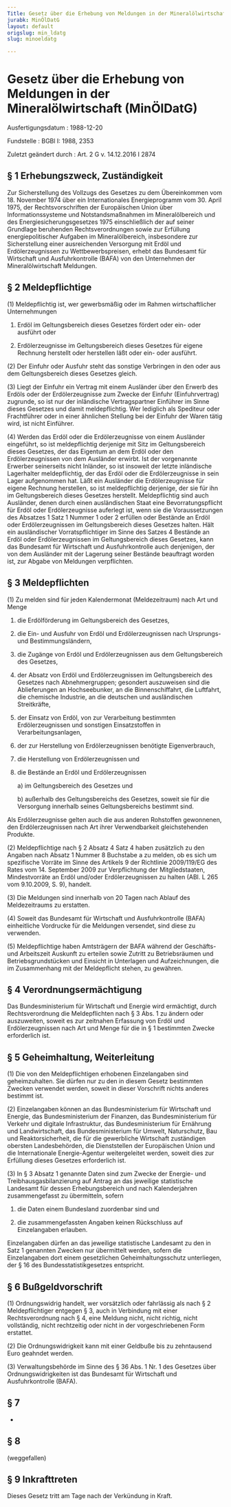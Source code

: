 ```yaml
---
Title: Gesetz über die Erhebung von Meldungen in der Mineralölwirtschaft
jurabk: MinÖlDatG
layout: default
origslug: min_ldatg
slug: minoeldatg

---
```


# Gesetz über die Erhebung von Meldungen in der Mineralölwirtschaft (MinÖlDatG)

Ausfertigungsdatum
:   1988-12-20

Fundstelle
:   BGBl I: 1988, 2353

Zuletzt geändert durch
:   Art. 2 G v. 14.12.2016 I 2874


## § 1 Erhebungszweck, Zuständigkeit

Zur Sicherstellung des Vollzugs des Gesetzes zu dem Übereinkommen vom
18\. November 1974 über ein Internationales Energieprogramm vom 30.
April 1975, der Rechtsvorschriften der Europäischen Union über
Informationssysteme und Notstandsmaßnahmen im Mineralölbereich und des
Energiesicherungsgesetzes 1975 einschließlich der auf seiner Grundlage
beruhenden Rechtsverordnungen sowie zur Erfüllung energiepolitischer
Aufgaben im Mineralölbereich, insbesondere zur Sicherstellung einer
ausreichenden Versorgung mit Erdöl und Erdölerzeugnissen zu
Wettbewerbspreisen, erhebt das Bundesamt für Wirtschaft und
Ausfuhrkontrolle (BAFA) von den Unternehmen der Mineralölwirtschaft
Meldungen.


## § 2 Meldepflichtige

(1) Meldepflichtig ist, wer gewerbsmäßig oder im Rahmen
wirtschaftlicher Unternehmungen

1.  Erdöl im Geltungsbereich dieses Gesetzes fördert oder ein- oder
    ausführt oder


2.  Erdölerzeugnisse im Geltungsbereich dieses Gesetzes für eigene
    Rechnung herstellt oder herstellen läßt oder ein- oder ausführt.




(2) Der Einfuhr oder Ausfuhr steht das sonstige Verbringen in den oder
aus dem Geltungsbereich dieses Gesetzes gleich.

(3) Liegt der Einfuhr ein Vertrag mit einem Ausländer über den Erwerb
des Erdöls oder der Erdölerzeugnisse zum Zwecke der Einfuhr
(Einfuhrvertrag) zugrunde, so ist nur der inländische Vertragspartner
Einführer im Sinne dieses Gesetzes und damit meldepflichtig. Wer
lediglich als Spediteur oder Frachtführer oder in einer ähnlichen
Stellung bei der Einfuhr der Waren tätig wird, ist nicht Einführer.

(4) Werden das Erdöl oder die Erdölerzeugnisse von einem Ausländer
eingeführt, so ist meldepflichtig derjenige mit Sitz im
Geltungsbereich dieses Gesetzes, der das Eigentum an dem Erdöl oder
den Erdölerzeugnissen von dem Ausländer erwirbt. Ist der vorgenannte
Erwerber seinerseits nicht Inländer, so ist insoweit der letzte
inländische Lagerhalter meldepflichtig, der das Erdöl oder die
Erdölerzeugnisse in sein Lager aufgenommen hat. Läßt ein Ausländer die
Erdölerzeugnisse für eigene Rechnung herstellen, so ist meldepflichtig
derjenige, der sie für ihn im Geltungsbereich dieses Gesetzes
herstellt. Meldepflichtig sind auch Ausländer, denen durch einen
ausländischen Staat eine Bevorratungspflicht für Erdöl oder
Erdölerzeugnisse auferlegt ist, wenn sie die Voraussetzungen des
Absatzes 1 Satz 1 Nummer 1 oder 2 erfüllen oder Bestände an Erdöl oder
Erdölerzeugnissen im Geltungsbereich dieses Gesetzes halten. Hält ein
ausländischer Vorratspflichtiger im Sinne des Satzes 4 Bestände an
Erdöl oder Erdölerzeugnissen im Geltungsbereich dieses Gesetzes, kann
das Bundesamt für Wirtschaft und Ausfuhrkontrolle auch denjenigen, der
von dem Ausländer mit der Lagerung seiner Bestände beauftragt worden
ist, zur Abgabe von Meldungen verpflichten.


## § 3 Meldepflichten

(1) Zu melden sind für jeden Kalendermonat (Meldezeitraum) nach Art
und Menge

1.  die Erdölförderung im Geltungsbereich des Gesetzes,


2.  die Ein- und Ausfuhr von Erdöl und Erdölerzeugnissen nach Ursprungs-
    und Bestimmungsländern,


3.  die Zugänge von Erdöl und Erdölerzeugnissen aus dem Geltungsbereich
    des Gesetzes,


4.  der Absatz von Erdöl und Erdölerzeugnissen im Geltungsbereich des
    Gesetzes nach Abnehmergruppen; gesondert auszuweisen sind die
    Ablieferungen an Hochseebunker, an die Binnenschiffahrt, die
    Luftfahrt, die chemische Industrie, an die deutschen und ausländischen
    Streitkräfte,


5.  der Einsatz von Erdöl, von zur Verarbeitung bestimmten
    Erdölerzeugnissen und sonstigen Einsatzstoffen in
    Verarbeitungsanlagen,


6.  der zur Herstellung von Erdölerzeugnissen benötigte Eigenverbrauch,


7.  die Herstellung von Erdölerzeugnissen und


8.  die Bestände an Erdöl und Erdölerzeugnissen

    a)  im Geltungsbereich des Gesetzes und


    b)  außerhalb des Geltungsbereichs des Gesetzes, soweit sie für die
        Versorgung innerhalb seines Geltungsbereichs bestimmt sind.






Als Erdölerzeugnisse gelten auch die aus anderen Rohstoffen
gewonnenen, den Erdölerzeugnissen nach Art ihrer Verwendbarkeit
gleichstehenden Produkte.

(2) Meldepflichtige nach § 2 Absatz 4 Satz 4 haben zusätzlich zu den
Angaben nach Absatz 1 Nummer 8 Buchstabe a zu melden, ob es sich um
spezifische Vorräte im Sinne des Artikels 9 der Richtlinie 2009/119/EG
des Rates vom 14. September 2009 zur Verpflichtung der
Mitgliedstaaten, Mindestvorräte an Erdöl und/oder Erdölerzeugnissen zu
halten (ABl. L 265 vom 9.10.2009, S. 9), handelt.

(3) Die Meldungen sind innerhalb von 20 Tagen nach Ablauf des
Meldezeitraums zu erstatten.

(4) Soweit das Bundesamt für Wirtschaft und Ausfuhrkontrolle (BAFA)
einheitliche Vordrucke für die Meldungen versendet, sind diese zu
verwenden.

(5) Meldepflichtige haben Amtsträgern der BAFA während der Geschäfts-
und Arbeitszeit Auskunft zu erteilen sowie Zutritt zu Betriebsräumen
und Betriebsgrundstücken und Einsicht in Unterlagen und
Aufzeichnungen, die im Zusammenhang mit der Meldepflicht stehen, zu
gewähren.


## § 4 Verordnungsermächtigung

Das Bundesministerium für Wirtschaft und Energie wird ermächtigt,
durch Rechtsverordnung die Meldepflichten nach § 3 Abs. 1 zu ändern
oder auszuweiten, soweit es zur zeitnahen Erfassung von Erdöl und
Erdölerzeugnissen nach Art und Menge für die in § 1 bestimmten Zwecke
erforderlich ist.


## § 5 Geheimhaltung, Weiterleitung

(1) Die von den Meldepflichtigen erhobenen Einzelangaben sind
geheimzuhalten. Sie dürfen nur zu den in diesem Gesetz bestimmten
Zwecken verwendet werden, soweit in dieser Vorschrift nichts anderes
bestimmt ist.

(2) Einzelangaben können an das Bundesministerium für Wirtschaft und
Energie, das Bundesministerium der Finanzen, das Bundesministerium für
Verkehr und digitale Infrastruktur, das Bundesministerium für
Ernährung und Landwirtschaft, das Bundesministerium für Umwelt,
Naturschutz, Bau und Reaktorsicherheit, die für die gewerbliche
Wirtschaft zuständigen obersten Landesbehörden, die Dienststellen der
Europäischen Union und die Internationale Energie-Agentur
weitergeleitet werden, soweit dies zur Erfüllung dieses Gesetzes
erforderlich ist.

(3) In § 3 Absatz 1 genannte Daten sind zum Zwecke der Energie- und
Treibhausgasbilanzierung auf Antrag an das jeweilige statistische
Landesamt für dessen Erhebungsbereich und nach Kalenderjahren
zusammengefasst zu übermitteln, sofern

1.  die Daten einem Bundesland zuordenbar sind und


2.  die zusammengefassten Angaben keinen Rückschluss auf Einzelangaben
    erlauben.



Einzelangaben dürfen an das jeweilige statistische Landesamt zu den in
Satz 1 genannten Zwecken nur übermittelt werden, sofern die
Einzelangaben dort einem gesetzlichen Geheimhaltungsschutz
unterliegen, der § 16 des Bundesstatistikgesetzes entspricht.


## § 6 Bußgeldvorschrift

(1) Ordnungswidrig handelt, wer vorsätzlich oder fahrlässig als nach §
2 Meldepflichtiger entgegen § 3, auch in Verbindung mit einer
Rechtsverordnung nach § 4, eine Meldung nicht, nicht richtig, nicht
vollständig, nicht rechtzeitig oder nicht in der vorgeschriebenen Form
erstattet.

(2) Die Ordnungswidrigkeit kann mit einer Geldbuße bis zu zehntausend
Euro geahndet werden.

(3) Verwaltungsbehörde im Sinne des § 36 Abs. 1 Nr. 1 des Gesetzes
über Ordnungswidrigkeiten ist das Bundesamt für Wirtschaft und
Ausfuhrkontrolle (BAFA).


## § 7

-


## § 8

(weggefallen)


## § 9 Inkrafttreten

Dieses Gesetz tritt am Tage nach der Verkündung in Kraft.

